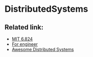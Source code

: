 # DistributedSystems

## Related link: 
* [MIT 6.824](https://pdos.csail.mit.edu/6.824/schedule.html)
* [For engineer](http://the-paper-trail.org/blog/distributed-systems-theory-for-the-distributed-systems-engineer/)
* [Awesome Distributed Systems](https://github.com/zhenlohuang/awesome-distributed-systems)
